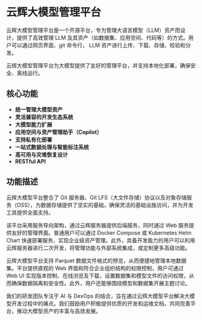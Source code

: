 # 云辉大模型管理平台

云辉大模型管理平台是一个开源平台，专为管理大语言模型（LLM）资产而设计，提供了高效管理 LLM 及其资产（如数据集、应用空间、代码等）的方式。用户可以通过网页界面、git 命令行， LLM 资产进行上传、下载、存储、校验和分发。

云辉大模型管理平台为大模型提供了友好的管理平台，并支持本地化部署，确保安全、离线运行。

## 核心功能

- **统一管理大模型资产**  
- **灵活兼容的开发生态系统**  
- **大模型能力扩展**  
- **应用空间与资产管理助手（Copilot）**  
- **支持私有化部署**  
- **一站式数据处理与智能标注系统**  
- **高可用与灾难恢复设计**
- **RESTful API**

## 功能描述

云辉大模型平台整合了 Git 服务器、Git LFS（大文件存储）协议以及对象存储服务（OSS），为数据存储提供了坚实的基础，确保灵活的基础设施访问，并为开发工具提供全面支持。

该平台采用服务导向架构，通过云辉服务器提供后端服务，同时通过 Web 服务提供友好的管理界面。普通用户可以通过 Docker Compose 或 Kubernetes Helm Chart 快速部署服务，实现企业级资产管理。此外，具备开发能力的用户可以利用云辉服务器进行二次开发，将管理功能与外部系统集成，或定制更多高级功能。

云辉大模型平台支持 Parquet 数据文件格式的预览，从而便捷地管理本地数据集。平台提供直观的 Web 界面和符合企业组织结构的权限控制，用户可通过 Web UI 实现版本控制、在线浏览及下载，设置数据集和模型文件的访问权限，从而确保数据隔离和安全性。此外，用户还能够围绕模型和数据集开展主题讨论。

我们的研发团队专注于 AI 与 DevOps 的结合，旨在通过云辉大模型平台解决大模型开发过程中的痛点。我们鼓励用户积极提供优质的开发和运维文档，共同完善平台，推动大模型资产的丰富与高效发展。
